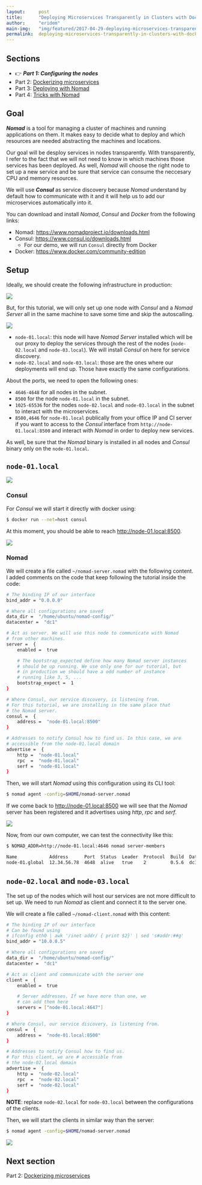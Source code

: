 ```yaml
---
layout:     post
title:      "Deploying Microservices Transparently in Clusters with Docker and Nomad (part 1/4)"
author:     "eridem"
main-img:   "img/featured/2017-04-29-deploying-microservices-transparently-in-clusters-with-docker-and-nomad.jpg"
permalink:  deploying-microservices-transparently-in-clusters-with-docker-and-nomad-part-1
---
```


## Sections

- 👉 ***Part 1: Configuring the nodes***
- Part 2: [Dockerizing microservices](/deploying-microservices-transparently-in-clusters-with-docker-and-nomad-part-2)
- Part 3: [Deploying with Nomad](/deploying-microservices-transparently-in-clusters-with-docker-and-nomad-part-3)
- Part 4: [Tricks with Nomad](/deploying-microservices-transparently-in-clusters-with-docker-and-nomad-part-4)

## Goal

***Nomad*** is a tool for managing a cluster of machines and running applications on them. It makes easy to decide what to deploy and which resources are needed abstracting the machines and locations. 

Our goal will be desploy services in nodes transparently. With transparently, I refer to the fact that we will not need to know in which machines those services has been deployed. As well, *Nomad* will choose the right node to set up a new service and be sure that service can consume the neccesary CPU and memory resources.

We will use ***Consul*** as service discovery because *Nomad* understand by default how to communicate with it and it will help us to add our microservices automatically into it.

You can download and install *Nomad*, *Consul* and *Docker* from the following links:

- Nomad: <https://www.nomadproject.io/downloads.html>
- Consul: <https://www.consul.io/downloads.html> 
  - For our demo, we will run `Consul` directly from Docker
- Docker: <https://www.docker.com/community-edition>

## Setup

Ideally, we should create the following infrastructure in production:

![](img/posts/2017-04-29-deploying-microservices-transparently-in-clusters-with-docker-and-nomad/tutorial-full-setup.png)

But, for this tutorial, we will only set up one node with *Consul* and a *Nomad Server* all in the same machine to save some time and skip the autoscalling.

![](img/posts/2017-04-29-deploying-microservices-transparently-in-clusters-with-docker-and-nomad/tutorial-setup.png)

- `node-01.local`: this node will have *Nomad Server* installed which will be our proxy to deploy the services through the rest of the nodes (`node-02.local` and `node-03.local`). We will install *Consul* on here for service discovery.
- `node-02.local` and `node-03.local`: those are the ones where our deployments will end up. Those have exactly the same configurations.

About the ports, we need to open the following ones:

- `4646-4648` for all nodes in the subnet.
- `8500` for the node `node-01.local` in the subnet.
- `1025-65536` for the nodes `node-02.local` and `node-03.local` in the subnet to interact with the microservices.
- `8500,4646` for `node-01.local` publically from your office IP and CI server if you want to access to the *Consul* interface from `http://node-01.local:8500` and interact with *Nomad* in order to deploy new services.

As well, be sure that the *Nomad* binary is installed in all nodes and *Consul* binary only on the `node-01.local`.

## `node-01.local`

![](img/posts/2017-04-29-deploying-microservices-transparently-in-clusters-with-docker-and-nomad/node-01.png)


### Consul

For *Consul* we will start it directly with docker using:

```bash
$ docker run --net=host consul
```

At this moment, you should be able to reach <http://node-01.local:8500>.

![](img/posts/2017-04-29-deploying-microservices-transparently-in-clusters-with-docker-and-nomad/node-01-consul.png)

### Nomad

We will create a file called `~/nomad-server.nomad` with the following content. I added comments on the code that keep following the tutorial inside the code:

```bash
# The binding IP of our interface
bind_addr = "0.0.0.0"

# Where all configurations are saved 
data_dir =  "/home/ubuntu/nomad-config/"
datacenter =  "dc1"

# Act as server. We will use this node to communicate with Nomad
# from other machines.
server =  {
    enabled =  true

    # The bootstrap_expected define how many Nomad server instances 
    # should be up running. We use only one for our tutorial, but 
    # in production we should have a odd number of instance 
    # running like 3, 5, ...
    bootstrap_expect =  1
}

# Where Consul, our service discovery, is listening from.
# For this tutorial, we are installing in the same place that 
# the Nomad server.
consul =  {
    address =  "node-01.local:8500"
}

# Addresses to notify Consul how to find us. In this case, we are
# accessible from the node-01.local domain
advertise =  {
    http =  "node-01.local"
    rpc  =  "node-01.local"
    serf =  "node-01.local"
}
```

Then, we will start *Nomad* using this configuration using its CLI tool:

```bash
$ nomad agent -config=$HOME/nomad-server.nomad
```

If we come back to <http://node-01.local:8500> we will see that the *Nomad* server has been registered and it advertises using *http*, *rpc* and *serf*.

![](img/posts/2017-04-29-deploying-microservices-transparently-in-clusters-with-docker-and-nomad/node-01-consul-nomad.png)

Now, from our own computer, we can test the connectivity like this:

```bash
$ NOMAD_ADDR=http://node-01.local:4646 nomad server-members

Name            Address      Port  Status  Leader  Protocol  Build  Datacenter  Region
node-01.global  12.34.56.78  4648  alive   true    2         0.5.6  dc1         global
```

## `node-02.local` and `node-03.local`

The set up of the nodes which will host our services are not more difficult to set up. We need to run *Nomad* as client and connect it to the server one.

We will create a file called `~/nomad-client.nomad` with this content:

```bash
# The binding IP of our interface
# Can be found using 
# ifconfig eth0 | awk '/inet addr/ { print $2}' | sed 's#addr:##g'
bind_addr = "10.0.0.5"

# Where all configurations are saved 
data_dir =  "/home/ubuntu/nomad-config/"
datacenter =  "dc1"

# Act as client and communicate with the server one
client =  {
    enabled =  true

    # Server addresses. If we have more than one, we
    # can add them here
    servers = ["node-01.local:4647"]
}

# Where Consul, our service discovery, is listening from.
consul =  {
    address =  "node-01.local:8500"
}

# Addresses to notify Consul how to find us. 
# For this client, we are # accessible from 
# the node-02.local domain
advertise =  {
    http =  "node-02.local"
    rpc  =  "node-02.local"
    serf =  "node-02.local"
}
```

**NOTE**: replace `node-02.local` for `node-03.local` between the configurations of the clients.

Then, we will start the clients in similar way than the server:

```bash
$ nomad agent -config=$HOME/nomad-server.nomad
```

![](img/posts/2017-04-29-deploying-microservices-transparently-in-clusters-with-docker-and-nomad/node-0203-consul-nomad.png)

## Next section

Part 2: [Dockerizing microservices](/deploying-microservices-transparently-in-clusters-with-docker-and-nomad-part-2)
